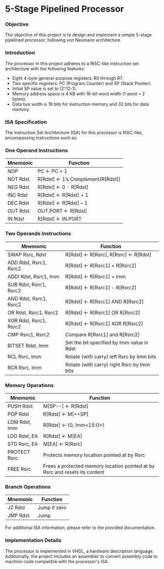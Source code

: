 # 5-Stage Pipelined Processor

### Objective
The objective of this project is to design and implement a simple 5-stage pipelined processor, following von Neumann architecture.

### Introduction
The processor in this project adheres to a RISC-like instruction set architecture with the following features:

- Eight 4-byte general-purpose registers: R0 through R7.
- Two specific registers: PC (Program Counter) and SP (Stack Pointer).
- Initial SP value is set to (2^12-1).
- Memory address space is 4 KB with 16-bit word width (1 word = 2 bytes).
- Data bus width is 16 bits for instruction memory and 32 bits for data memory.

### ISA Specification
The Instruction Set Architecture (ISA) for this processor is RISC-like, encompassing instructions such as:

### One Operand Instructions

| Mnemonic | Function                            |
|----------|-------------------------------------|
| NOP      | PC ← PC + 1                        |
| NOT Rdst | R[Rdst] ← 1’s Complement(R[Rdst])   |
| NEG Rdst | R[Rdst] ← 0 - R[Rdst]               |
| INC Rdst | R[Rdst] ← R[Rdst] + 1               |
| DEC Rdst | R[Rdst] ← R[Rdst] – 1               |
| OUT Rdst | OUT.PORT ← R[Rdst]                  |
| IN Rdst  | R[Rdst] ← IN.PORT                   |

### Two Operands Instructions

| Mnemonic       | Function                                     |
|----------------|----------------------------------------------|
| SWAP Rsrc, Rdst | R[Rdst] ← R[Rsrc], R[Rsrc] ← R[Rdst]         |
| ADD Rdst, Rsrc1, Rsrc2 | R[Rdst] ← R[Rsrc1] + R[Rsrc2]          |
| ADDI Rdst, Rsrc1, Imm  | R[Rdst] ← R[Rsrc1] + Imm               |
| SUB Rdst, Rsrc1, Rsrc2 | R[Rdst] ← R[Rsrc1] - R[Rsrc2]          |
| AND Rdst, Rsrc1, Rsrc2 | R[Rdst] ← R[Rsrc1] AND R[Rsrc2]        |
| OR Rdst, Rsrc1, Rsrc2  | R[Rdst] ← R[Rsrc1] OR R[Rsrc2]         |
| XOR Rdst, Rsrc1, Rsrc2 | R[Rdst] ← R[Rsrc1] XOR R[Rsrc2]        |
| CMP Rsrc1, Rsrc2       | Compare R[Rsrc1] and R[Rsrc2]         |
| BITSET Rdst, Imm       | Set the bit specified by Imm value in Rdst |
| RCL Rsrc, Imm          | Rotate (with carry) left Rsrc by Imm bits |
| RCR Rsrc, Imm          | Rotate (with carry) right Rsrc by Imm bits|

### Memory Operations

| Mnemonic  | Function                                      |
|-----------|-----------------------------------------------|
| PUSH Rdst | M[SP--] ← R[Rdst]                             |
| POP Rdst  | R[Rdst] ← M[++SP]                             |
| LDM Rdst, Imm | R[Rdst] ← {0, Imm<15:0>}                    |
| LDD Rdst, EA   | R[Rdst] ← M[EA]                              |
| STD Rsrc, EA   | M[EA] ← R[Rsrc]                              |
| PROTECT Rsrc   | Protects memory location pointed at by Rsrc  |
| FREE Rsrc      | Frees a protected memory location pointed at by Rsrc and resets its content |

### Branch Operations

| Mnemonic | Function                                         |
|----------|--------------------------------------------------|
| JZ Rdst  | Jump if zero                                     |
| JMP Rdst | Jump                                             |

For additional ISA information, please refer to the provided documentation.

### Implementation Details
The processor is implemented in VHDL, a hardware description language. Additionally, the project includes an assembler to convert assembly code to machine code compatible with the processor's ISA.


